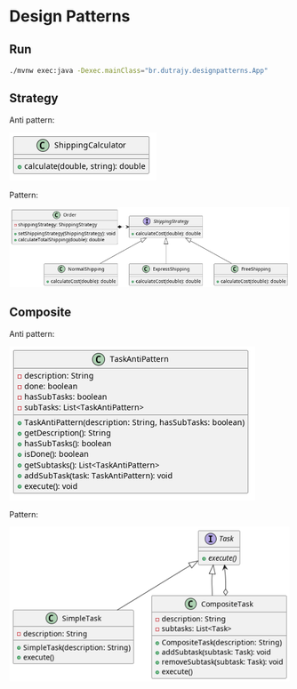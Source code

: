 # Design Patterns


## Run

```sh
./mvnw exec:java -Dexec.mainClass="br.dutrajy.designpatterns.App"
```


## Strategy

Anti pattern:

![shipping calculator anti pattern](diagrams/strategy_antipattern.png "Strategy Anti Pattern")

Pattern:

![shipping calculator strategy pattern](diagrams/strategy_pattern.png "Strategy Pattern")


## Composite

Anti pattern:

![composite anti pattern](diagrams/composite_antipattern.png "Composite Anti Pattern")

Pattern:

![composite pattern](diagrams/composite_pattern.png "Composite Pattern")
